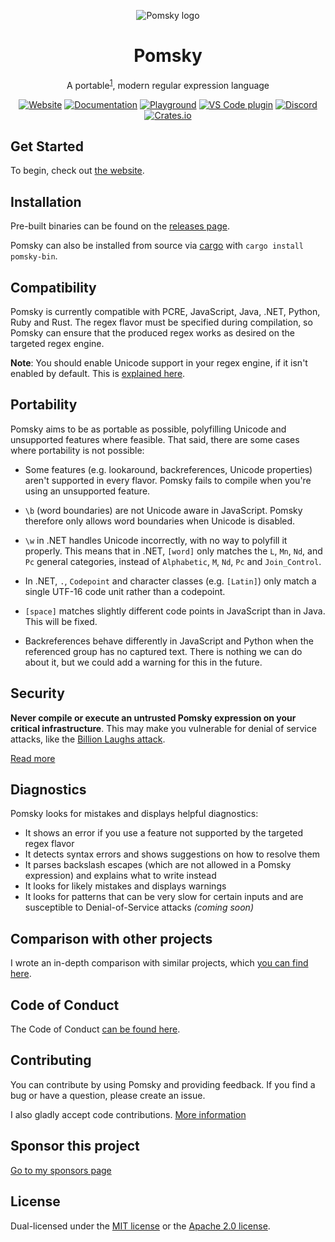 <div align="center">

![Pomsky logo](https://raw.githubusercontent.com/pomsky-lang/pomsky/main/assets/logo.svg)

# Pomsky

A portable<sup><a href="#portability">1</a></sup>, modern regular expression language

[![Website][web-badge]][web-link] [![Documentation][doc-badge]][doc-link] [![Playground][playground-badge]][playground-link] [![VS Code plugin][vscode-badge]][vscode-link] [![Discord][discord-badge]][discord-link] [![Crates.io][crates-badge]][crates-link]

</div>

[web-badge]: https://img.shields.io/badge/website-%23e70?style=for-the-badge&logo=esri
[web-link]: https://pomsky-lang.org
[doc-badge]: https://img.shields.io/badge/documentation-%23b90?style=for-the-badge&logo=read.cv
[doc-link]: https://pomsky-lang.org/docs/get-started/introduction/
[playground-badge]: https://img.shields.io/badge/Playground-%232a2?style=for-the-badge&logo=asciinema
[playground-link]: https://playground.pomsky-lang.org
[vscode-badge]: https://img.shields.io/badge/VS%20Code%20plugin-blue?style=for-the-badge&logo=visualstudiocode
[vscode-link]: https://marketplace.visualstudio.com/items?itemName=pomsky-lang.pomsky-vscode
[discord-badge]: https://img.shields.io/badge/discord-%2355d?style=for-the-badge&logo=discord&logoColor=%23fff
[discord-link]: https://discord.gg/uwap2uxMFp
[crates-badge]: https://img.shields.io/crates/v/pomsky-bin?style=for-the-badge&color=red
[crates-link]: https://crates.io/crates/pomsky-bin
[test-badge]: https://github.com/pomsky-lang/pomsky/actions/workflows/test.yml/badge.svg
[test-link]: https://github.com/pomsky-lang/pomsky/actions/workflows/test.yml
[coverage-badge]: https://coveralls.io/repos/github/pomsky-lang/pomsky/badge.svg?branch=main
[coverage-link]: https://coveralls.io/github/pomsky-lang/pomsky?branch=main

## Get Started

To begin, check out [the website][web-link].

## Installation

Pre-built binaries can be found on the [releases page](https://github.com/pomsky-lang/pomsky/releases).

Pomsky can also be installed from source via [cargo](https://doc.rust-lang.org/cargo/getting-started/installation.html) with `cargo install pomsky-bin`.

## Compatibility

Pomsky is currently compatible with PCRE, JavaScript, Java, .NET, Python, Ruby and Rust. The regex
flavor must be specified during compilation, so Pomsky can ensure that the produced regex works as
desired on the targeted regex engine.

**Note**: You should enable Unicode support in your regex engine, if it isn't enabled by default.
This is [explained here][enable-unicode].

## Portability

Pomsky aims to be as portable as possible, polyfilling Unicode and unsupported features where feasible. That said, there are some cases where portability is not possible:

- Some features (e.g. lookaround, backreferences, Unicode properties) aren't supported in every flavor. Pomsky fails to compile when you're using an unsupported feature.

- `\b` (word boundaries) are not Unicode aware in JavaScript. Pomsky therefore only allows word boundaries when Unicode is disabled.

- `\w` in .NET handles Unicode incorrectly, with no way to polyfill it properly. This means that in .NET, `[word]` only matches the `L`, `Mn`, `Nd`, and `Pc` general categories, instead of `Alphabetic`, `M`, `Nd`, `Pc` and `Join_Control`.

- In .NET, `.`, `Codepoint` and character classes (e.g. `[Latin]`) only match a single UTF-16 code unit rather than a codepoint.

- `[space]` matches slightly different code points in JavaScript than in Java. This will be fixed.

- Backreferences behave differently in JavaScript and Python when the referenced group has no captured text. There is nothing we can do about it, but we could add a warning for this in the future.

## Security

**Never compile or execute an untrusted Pomsky expression on your critical infrastructure**.
This may make you vulnerable for denial of service attacks, like the
[Billion Laughs attack][billion-lols].

[Read more][security]

## Diagnostics

Pomsky looks for mistakes and displays helpful diagnostics:

- It shows an error if you use a feature not supported by the targeted regex flavor
- It detects syntax errors and shows suggestions on how to resolve them
- It parses backslash escapes (which are not allowed in a Pomsky expression) and explains what to
  write instead
- It looks for likely mistakes and displays warnings
- It looks for patterns that can be very slow for certain inputs and are susceptible to
  Denial-of-Service attacks _(coming soon)_

## Comparison with other projects

I wrote an in-depth comparison with similar projects, which [you can find here][comparison].

## Code of Conduct

The Code of Conduct [can be found here](./CODE_OF_CONDUCT.md).

## Contributing

You can contribute by using Pomsky and providing feedback. If you find a bug or have a question,
please create an issue.

I also gladly accept code contributions. [More information](./CONTRIBUTING.md)

## Sponsor this project

[Go to my sponsors page](https://github.com/sponsors/Aloso/)

## License

Dual-licensed under the [MIT license][mit-license] or the [Apache 2.0 license][apache-2-license].

[book]: https://pomsky-lang.org/docs/get-started/introduction/
[enable-unicode]: https://pomsky-lang.org/docs/get-started/enable-unicode/
[billion-lols]: https://en.wikipedia.org/wiki/Billion_laughs_attack
[security]: https://pomsky-lang.org/docs/reference/security/
[comparison]: https://pomsky-lang.org/docs/reference/comparison/
[mit-license]: https://opensource.org/licenses/MIT
[apache-2-license]: https://opensource.org/licenses/Apache-2.0
